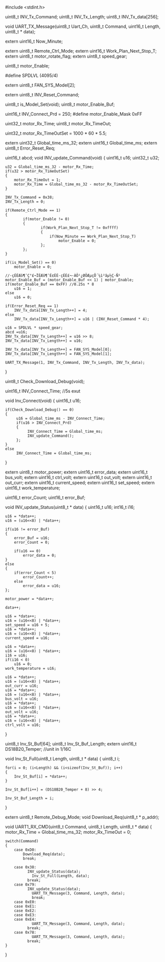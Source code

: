 #include <stdint.h>  

uint8_t INV_Tx_Command;
uint8_t INV_Tx_Length;
uint8_t INV_Tx_data[256];

void UART_TX_Message(uint8_t Uart_Ch, uint8_t Command, uint16_t Length, uint8_t * data);

extern uint16_t Now_Minute;

extern uint8_t Remote_Ctrl_Mode;
extern uint16_t Work_Plan_Next_Stop_T;
extern uint8_t motor_rotate_flag;
extern uint8_t speed_gear;

uint8_t motor_Enable;

#define SPDLVL (4095/4) 

extern uint8_t FAN_SYS_Model[2];

extern uint8_t INV_Reset_Command;

uint8_t is_Model_Set(void);
uint8_t motor_Enable_Buf;

uint16_t INV_Connect_Prd = 250;
#define motor_Enable_Mask 0xFF

uint32_t motor_Rx_Time;
uint8_t motor_Rx_TimeOut;

uint32_t motor_Rx_TimeOutSet = 1000 * 60 * 5.5;

extern uint32_t Global_time_ms_32;
extern uint16_t Global_time_ms;
extern uint8_t Error_Reset_Req;

uint16_t abcd;
void INV_update_Command(void)
{
	uint16_t u16;
	uint32_t u32;	
	
	u32 = Global_time_ms_32 - motor_Rx_Time;
	if(u32 > motor_Rx_TimeOutSet)
	{
		motor_Rx_TimeOut = 1;
		motor_Rx_Time = Global_time_ms_32 - motor_Rx_TimeOutSet;
	}
		
	INV_Tx_Command = 0x38;
	INV_Tx_Length = 0;
	
	if(Remote_Ctrl_Mode == 1)
	{
			if(motor_Enable != 0)
			{
					if(Work_Plan_Next_Stop_T != 0xffff)
					{
						if(Now_Minute == Work_Plan_Next_Stop_T)
							motor_Enable = 0;
					};
			};
	}
	
	if(is_Model_Set() == 0)
		motor_Enable = 0;		
	
	//·çÉÈÆô¶¯Ç°£¬ÏÈÆô¶¯É¢ÈÈ·çÉÈ£¬·ÀÖ¹¿ØÖÆµçÔ´¼ì²âµ½Ç·Ñ¹
	motor_Enable_Buf = (motor_Enable_Buf << 1) | motor_Enable;
	if(motor_Enable_Buf == 0xFF) //0.25s * 8
		u16 = 1;
	else
		u16 = 0;		
		
	if(Error_Reset_Req == 1)	
		INV_Tx_data[INV_Tx_Length++] = 4;
	else
		INV_Tx_data[INV_Tx_Length++] = u16 | (INV_Reset_Command * 4);
	
	u16 = SPDLVL * speed_gear;
	abcd =u16;
	INV_Tx_data[INV_Tx_Length++] = u16 >> 8;
	INV_Tx_data[INV_Tx_Length++] = u16;	
	
	INV_Tx_data[INV_Tx_Length++] = FAN_SYS_Model[0];	
	INV_Tx_data[INV_Tx_Length++] = FAN_SYS_Model[1];
	
	UART_TX_Message(1, INV_Tx_Command, INV_Tx_Length, INV_Tx_data);
}

uint8_t Check_Download_Debug(void);

uint16_t INV_Connect_Time;  //5s exut

void Inv_Connect(void)
{
	uint16_t u16;
	
	if(Check_Download_Debug() == 0)
	{
		 u16 = Global_time_ms - INV_Connect_Time;
		 if(u16 > INV_Connect_Prd)
		 {
			  INV_Connect_Time = Global_time_ms;
			  INV_update_Command();
		 };	
	}
	else
		 INV_Connect_Time = Global_time_ms;
}

extern uint8_t motor_power;
extern uint16_t error_data;
extern uint16_t bus_volt;
extern uint16_t ctrl_volt;
extern uint16_t out_volt;
extern uint16_t out_curr;
extern uint16_t current_speed;
extern uint16_t set_speed;
extern uint16_t work_temperature;

uint16_t error_Count;
uint16_t error_Buf;

void INV_update_Status(uint8_t * data)
{
	uint16_t u16;
	int16_t i16;
	
	u16 = *data++;
	u16 = (u16<<8) | *data++;
	
	if(u16 != error_Buf)
	{
		error_Buf = u16;
		error_Count = 0;
		
		if(u16 == 0)
			error_data = 0;
	}
	else
	{
		if(error_Count < 5)
			error_Count++;
		else
			error_data = u16;
	};	

	motor_power = *data++;
	
	data++;
	
	u16 = *data++;
	u16 = (u16<<8) | *data++;	
	set_speed = u16 + 5;
	u16 = *data++;
	u16 = (u16<<8) | *data++;		
	current_speed = u16;
	
	u16 = *data++;
	u16 = (u16<<8) | *data++;	
	i16 = u16;
	if(i16 < 0)
		u16 = 0;	
	work_temperature = u16;
	
	u16 = *data++;
	u16 = (u16<<8) | *data++;		
	out_curr = u16;
	u16 = *data++;
	u16 = (u16<<8) | *data++;		
	bus_volt = u16;	
	u16 = *data++;
	u16 = (u16<<8) | *data++;		
	out_volt = u16;		
	u16 = *data++;
	u16 = (u16<<8) | *data++;		
	ctrl_volt = u16;		
}

uint8_t Inv_St_Buf[64];
uint8_t Inv_St_Buf_Length;
extern uint16_t DS18B20_Temper;  //unit in 1/16C

void Inv_St_Full(uint8_t Length, uint8_t * data)
{
	uint8_t i;
	
	for(i = 0; (i<Length) && (i<sizeof(Inv_St_Buf)); i++)
	{
		Inv_St_Buf[i] = *data++;	
	}
	
	Inv_St_Buf[i++] = (DS18B20_Temper + 8) >> 4;
	
	Inv_St_Buf_Length = i;
}

extern uint8_t  Remote_Debug_Mode;
void Download_Req(uint8_t * p_addr);

void UART1_RX_CMD(uint8_t Command, uint8_t Length, uint8_t * data)
{	
	motor_Rx_Time = Global_time_ms_32;
	motor_Rx_TimeOut = 0;
	
	switch(Command)
	{
		case 0xD0:
			Download_Req(data);
			break;
				
		case 0x38:
			  INV_update_Status(data);
				Inv_St_Full(Length, data);
			  break;
		case 0x79:		
			  INV_update_Status(data);
				UART_TX_Message(3, Command, Length, data);			
				break;		
		case 0xE0:
		case 0xE1:
		case 0xE2:
		case 0xE3:
		case 0xE4:
				UART_TX_Message(3, Command, Length, data);					
			  break;				
		case 0x78:			
				UART_TX_Message(3, Command, Length, data);					
			  break;			
	}	
}



